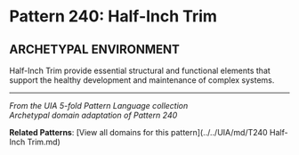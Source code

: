 # Pattern 240: Half-Inch Trim

## ARCHETYPAL ENVIRONMENT

Half-Inch Trim provide essential structural and functional elements that support the healthy development and maintenance of complex systems.

---

*From the UIA 5-fold Pattern Language collection*  
*Archetypal domain adaptation of Pattern 240*

**Related Patterns**: [View all domains for this pattern](../../UIA/md/T240 Half-Inch Trim.md)